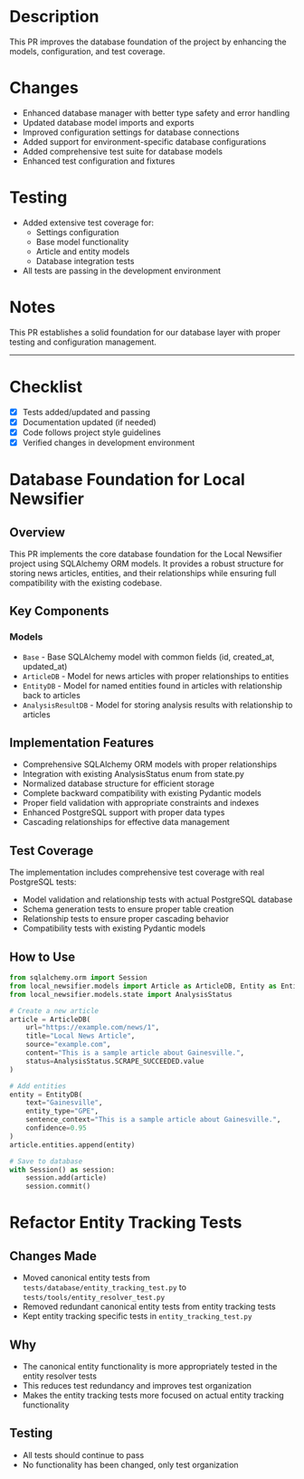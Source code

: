 # Description

This PR improves the database foundation of the project by enhancing the models, configuration, and test coverage.

# Changes

- Enhanced database manager with better type safety and error handling
- Updated database model imports and exports
- Improved configuration settings for database connections
- Added support for environment-specific database configurations
- Added comprehensive test suite for database models
- Enhanced test configuration and fixtures

# Testing

- Added extensive test coverage for:
  - Settings configuration
  - Base model functionality
  - Article and entity models
  - Database integration tests
- All tests are passing in the development environment

# Notes

This PR establishes a solid foundation for our database layer with proper testing and configuration management.

---

# Checklist
* [x] Tests added/updated and passing
* [x] Documentation updated (if needed)
* [x] Code follows project style guidelines
* [x] Verified changes in development environment

# Database Foundation for Local Newsifier

## Overview
This PR implements the core database foundation for the Local Newsifier project using SQLAlchemy ORM models. It provides a robust structure for storing news articles, entities, and their relationships while ensuring full compatibility with the existing codebase.

## Key Components

### Models
- `Base` - Base SQLAlchemy model with common fields (id, created_at, updated_at)
- `ArticleDB` - Model for news articles with proper relationships to entities
- `EntityDB` - Model for named entities found in articles with relationship back to articles
- `AnalysisResultDB` - Model for storing analysis results with relationship to articles

## Implementation Features
- Comprehensive SQLAlchemy ORM models with proper relationships
- Integration with existing AnalysisStatus enum from state.py
- Normalized database structure for efficient storage
- Complete backward compatibility with existing Pydantic models
- Proper field validation with appropriate constraints and indexes
- Enhanced PostgreSQL support with proper data types
- Cascading relationships for effective data management

## Test Coverage
The implementation includes comprehensive test coverage with real PostgreSQL tests:
- Model validation and relationship tests with actual PostgreSQL database
- Schema generation tests to ensure proper table creation
- Relationship tests to ensure proper cascading behavior
- Compatibility tests with existing Pydantic models

## How to Use
```python
from sqlalchemy.orm import Session
from local_newsifier.models import Article as ArticleDB, Entity as EntityDB, AnalysisResult as AnalysisResultDB
from local_newsifier.models.state import AnalysisStatus

# Create a new article
article = ArticleDB(
    url="https://example.com/news/1",
    title="Local News Article",
    source="example.com",
    content="This is a sample article about Gainesville.",
    status=AnalysisStatus.SCRAPE_SUCCEEDED.value
)

# Add entities
entity = EntityDB(
    text="Gainesville",
    entity_type="GPE",
    sentence_context="This is a sample article about Gainesville.",
    confidence=0.95
)
article.entities.append(entity)

# Save to database
with Session() as session:
    session.add(article)
    session.commit()
```

# Refactor Entity Tracking Tests

## Changes Made
- Moved canonical entity tests from `tests/database/entity_tracking_test.py` to `tests/tools/entity_resolver_test.py`
- Removed redundant canonical entity tests from entity tracking tests
- Kept entity tracking specific tests in `entity_tracking_test.py`

## Why
- The canonical entity functionality is more appropriately tested in the entity resolver tests
- This reduces test redundancy and improves test organization
- Makes the entity tracking tests more focused on actual entity tracking functionality

## Testing
- All tests should continue to pass
- No functionality has been changed, only test organization
